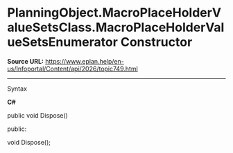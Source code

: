 # PlanningObject.MacroPlaceHolderValueSetsClass.MacroPlaceHolderValueSetsEnumerator Constructor

**Source URL:** https://www.eplan.help/en-us/Infoportal/Content/api/2026/topic749.html

---

Syntax

**C#**



public void Dispose()

public:

void Dispose();

